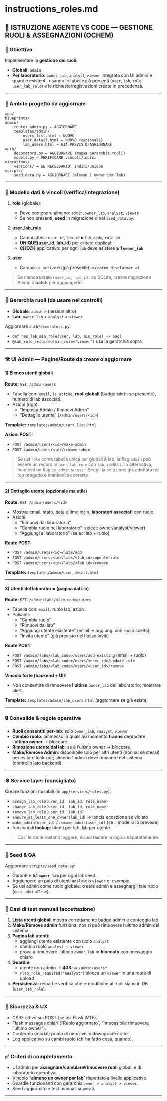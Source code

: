# instructions_roles.md

## 🔑 ISTRUZIONE AGENTE VS CODE — GESTIONE RUOLI & ASSEGNAZIONI (OCHEM)

### 🎯 Obiettivo
Implementare la **gestione dei ruoli**:
- **Globali**: `admin`
- **Per laboratorio**: `owner_lab`, `analyst`, `viewer`
Integrata con UI admin e guardie esistenti, usando le tabelle già presenti (`user`, `lab`, `role`, `user_lab_role`) e le richieste/registrazioni create in precedenza.

---

### 📁 Ambito progetto da aggiornare
```
app/
blueprints/
admin/
    routes_admin.py ← AGGIORNARE
    templates/admin/
        users_list.html ← NUOVO
        user_detail.html ← NUOVO (opzionale)
        lab_users.html ← GIÀ PREVISTO/AGGIORNARE
auth/
    decorators.py ← AGGIORNARE (mappa gerarchia ruoli)
    models.py ← VERIFICARE vincoli/indici
migrations/
    versions/ ← SE NECESSARIO: indici/unique
scripts/
    seed_data.py ← AGGIORNARE (almeno 1 owner per lab)
```

---

### 🧱 Modello dati & vincoli (verifica/integrazione)
1. **role** (globale):
     - Deve contenere almeno: `admin`, `owner_lab`, `analyst`, `viewer`
     - Se non presenti, **seed** in migrazione o nel `seed_data.py`.

2. **user_lab_role**
     - Campi attesi: `user_id`, `lab_id` **o** `lab_code`, `role_id`
     - **UNIQUE(user_id, lab_id)** per evitare duplicati  
     - **CHECK** applicativo: per ogni `lab` deve esistere **≥ 1 `owner_lab`**

3. **user**
     - Campo `is_active` e (già presente) `accepted_disclaimer_at`

> Se manca `UNIQUE(user_id, lab_id)` su SQLite, creare migrazione Alembic **batch** per aggiungerlo.

---

### 🧭 Gerarchia ruoli (da usare nei controlli)
- **Globale**: `admin` > (nessun altro)
- **Lab**: `owner_lab` > `analyst` > `viewer`

Aggiornare `auth/decorators.py`:
- `def has_lab_min_role(user, lab, min_role) -> bool`
- `@lab_role_required(min_role="viewer")` usa la gerarchia sopra.

---

### 🛠️ UI Admin — Pagine/Route da creare o aggiornare

#### 1) Elenco utenti globali
**Route:** `GET /admin/users`
- Tabella con: `email`, `is_active`, **ruoli globali** (badge `admin` se presente), numero di lab associati.
- Azioni (riga):
    - “Imposta Admin / Rimuovi Admin”
    - “Dettaglio utente” (`/admin/users/<id>`)

**Template:** `templates/admin/users_list.html`

**Azioni POST:**
- `POST /admin/users/<id>/make-admin`
- `POST /admin/users/<id>/remove-admin`

> Se usi `role` come tabella unica per globali & lab, la flag `admin` può essere un record in `user_lab_role` con `lab_id=NULL`. In alternativa, mantieni un flag `is_admin` su `user`. Scegli la soluzione già adottata nel tuo progetto e mantienila coerente.

---

#### 2) Dettaglio utente (opzionale ma utile)
**Route:** `GET /admin/users/<id>`
- Mostra: email, stato, data ultimo login, **laboratori associati** con ruolo.
- Azioni:
    - “Rimuovi dal laboratorio”
    - “Cambia ruolo nel laboratorio” (select: owner/analyst/viewer)
    - “Aggiungi al laboratorio” (select lab + ruolo)

**Route POST:**
- `POST /admin/users/<id>/labs/add`
- `POST /admin/users/<id>/labs/<lab_id>/update-role`
- `POST /admin/users/<id>/labs/<lab_id>/remove`

**Template:** `templates/admin/user_detail.html`

---

#### 3) Utenti del laboratorio (pagina dal lab)
**Route:** `GET /admin/labs/<lab_code>/users`
- Tabella con: `email`, ruolo lab, azioni.
- Pulsanti:
    - “Cambia ruolo”
    - “Rimuovi dal lab”
    - “Aggiungi utente esistente” (email → aggiungi con ruolo scelto)
    - “Invita utente” (già previsto nel flusso inviti)

**Route POST:**
- `POST /admin/labs/<lab_code>/users/add-existing` (email + ruolo)
- `POST /admin/labs/<lab_code>/users/<user_id>/update-role`
- `POST /admin/labs/<lab_code>/users/<user_id>/remove`

**Vincolo forte (backend + UI):**
- Non consentire di rimuovere **l’ultimo** `owner_lab` del laboratorio; mostrare alert.

**Template:** `templates/admin/lab_users.html` (aggiornare se già esiste)

---

### 🔒 Convalide & regole operative
- **Ruoli consentiti per-lab**: solo `owner_lab`, `analyst`, `viewer`  
- **Cambio ruolo**: ammesso in qualsiasi momento **tranne** degradare l’**ultimo owner** → bloccare.
- **Rimozione utente dal lab**: se è l’ultimo owner → bloccare.
- **Make/Remove Admin**: disponibile solo per altri utenti (non su sé stessi) per evitare lock-out; almeno 1 admin deve rimanere nel sistema (controllo lato backend).

---

### ⚙️ Service layer (consigliato)
Creare funzioni riusabili (in `app/services/roles.py`):
- `assign_lab_role(user_id, lab_id, role_name)`
- `change_lab_role(user_id, lab_id, role_name)`
- `remove_lab_role(user_id, lab_id)`
- `ensure_at_least_one_owner(lab_id)` → lancia eccezione se violato
- `make_admin(user_id)` / `remove_admin(user_id)` (se il modello lo prevede)
- funzioni di **lookup**: utenti per lab, lab per utente

> Così le route restano leggere, e puoi testare la logica separatamente.

---

### 🌱 Seed & QA
Aggiornare `scripts/seed_data.py`:
- Garantire **≥1 `owner_lab`** per ogni lab seed.
- Aggiungere un paio di utenti `analyst` o `viewer` di esempio.
- Se usi admin come ruolo globale: creare admin e assegnargli tale ruolo (o `is_admin=True`).

---

### 🧪 Casi di test manuali (accettazione)
1. **Lista utenti globali** mostra correttamente badge admin e conteggio lab.  
2. **Make/Remove admin** funziona; non si può rimuovere l’ultimo admin del sistema.  
3. **Pagina lab utenti**:
     - aggiungi utente esistente con ruolo `analyst`  
     - cambia ruolo `analyst → viewer`  
     - prova a rimuovere l’ultimo `owner_lab` ⇒ **bloccato** con messaggio chiaro  
4. **Guardie**:
     - utente non admin → **403** su `/admin/users*`  
     - `@lab_role_required("analyst")` blocca un `viewer` in una route di upload  
5. **Persistenza**: reload e verifica che le modifiche ai ruoli siano in DB (`user_lab_role`).

---

### 🧷 Sicurezza & UX
- CSRF attivo sui POST (se usi Flask-WTF).  
- Flash messages chiari (“Ruolo aggiornato”, “Impossibile rimuovere l’ultimo owner”).  
- Conferma (modal) prima di rimozioni e downgrade critici.  
- Log applicativo su cambi ruolo (chi ha fatto cosa, quando).

---

### ✅ Criteri di completamento
- UI admin per **assegnare/cambiare/rimuovere ruoli** globali e di laboratorio operativa.  
- Vincolo “**almeno un owner per lab**” rispettato a livello applicativo.  
- Guardie funzionanti con gerarchia `owner > analyst > viewer`.  
- Seed aggiornato e test manuali superati.

---
